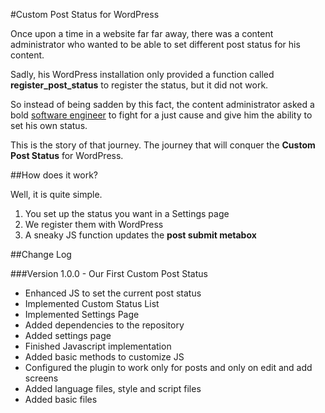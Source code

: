 #Custom Post Status for WordPress

Once upon a time in a website far far away, there was a content administrator who wanted to be able to set different post status for his content.

Sadly, his WordPress installation only provided a function called **register_post_status** to register the status, but it did not work. 

So instead of being sadden by this fact, the content administrator asked a bold [software engineer](http://pagecarbajal.com) to fight for a just cause and give him the ability to set his own status.
 
This is the story of that journey. The journey that will conquer the **Custom Post Status** for WordPress.
 

##How does it work?

Well, it is quite simple. 

1. You set up the status you want in a Settings page
2. We register them with WordPress 
3. A sneaky JS function updates the **post submit metabox**


##Change Log

###Version 1.0.0 - Our First Custom Post Status

- Enhanced JS to set the current post status 
- Implemented Custom Status List
- Implemented Settings Page
- Added dependencies to the repository
- Added settings page
- Finished Javascript implementation
- Added basic methods to customize JS
- Configured the plugin to work only for posts and only on edit and add screens
- Added language files, style and script files
- Added basic files